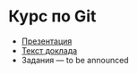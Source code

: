 Курс по Git
====

* [Презентация](https://docs.google.com/presentation/d/10ILu-Gii5eNJ6nOh7vkTCxN7e2bG3tTkMFYUsm61noM/edit?usp=sharing)
* [Текст доклада](https://docs.google.com/document/d/1yYQX8J9JMxndG429xsxiPdLs9Lk1DHE4gqI4RdbGcKM/edit?usp=sharing)
* Задания — to be announced
